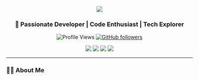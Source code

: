 <div align="center">
  <img src="https://capsule-render.vercel.app/api?type=waving&color=gradient&height=200&section=header&text=BENxcoder&fontSize=80&animation=fadeIn&fontAlignY=38&desc=Software%20Engineer%20%7C%20Problem%20Solver&descAlignY=51&descAlign=62" />
</div>

<h3 align="center">🚀 Passionate Developer | Code Enthusiast | Tech Explorer</h3>

<div align="center">
  
  ![Profile Views](https://komarev.com/ghpvc/?username=BENxcoder&color=brightgreen)
  [![GitHub followers](https://img.shields.io/github/followers/BENxcoder?label=Followers&style=social)](https://github.com/BENxcoder)
  
</div>

<p align="center">
  <a href="https://linkedin.com/in/your-linkedin"><img src="https://img.shields.io/badge/LinkedIn-0077B5?style=for-the-badge&logo=linkedin&logoColor=white"/></a>
  <a href="https://twitter.com/your-twitter"><img src="https://img.shields.io/badge/Twitter-1DA1F2?style=for-the-badge&logo=twitter&logoColor=white"/></a>
  <a href="mailto:your-email@gmail.com"><img src="https://img.shields.io/badge/Email-D14836?style=for-the-badge&logo=gmail&logoColor=white"/></a>
  <a href="https://your-portfolio.com"><img src="https://img.shields.io/badge/Portfolio-000000?style=for-the-badge&logo=About.me&logoColor=white"/></a>
</p>

---

### 👨‍💻 About Me

